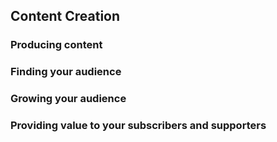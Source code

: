 ## Content Creation

### Producing content

### Finding your audience

### Growing your audience

### Providing value to your subscribers and supporters
